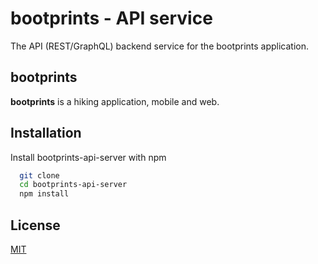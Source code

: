 # bootprints - API service

The API (REST/GraphQL) backend service for the bootprints application.

## bootprints

**bootprints** is a hiking application, mobile and web.

## Installation

Install bootprints-api-server with npm

```bash
  git clone
  cd bootprints-api-server
  npm install
```
    
## License

[MIT](https://choosealicense.com/licenses/mit/)

